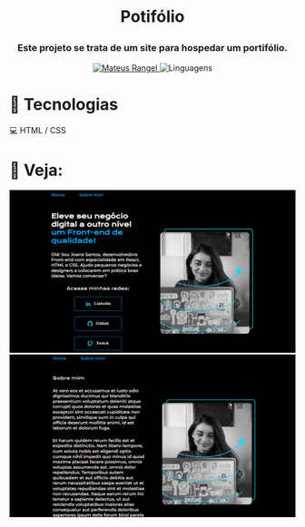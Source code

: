 <h1 align="center">

Potifólio

</h1>


<div align="center">
     <h3>Este projeto se trata de um site para hospedar um portifólio.</h3>
    <a href="https://github.com/MrR4ngel" target="_blank">
      <img src="https://img.shields.io/static/v1?label=Author&message=Mateus Rangel&color=1207CC&style=for-the-badge" target="_blank" alt="Mateus Rangel">
    </a>
    <img src="https://img.shields.io/github/languages/count/MrR4ngel/modeloPortifolio?color=1207CC&style=for-the-badge" alt="Linguagens">
</div>

###

# 🔨 Tecnologias

💻 HTML / CSS

###

# 📸 Veja:

<div align="center">

<img src="Github/img1.png" class="container__imagem">
<img src="Github/img2.png" class="container__imagem">

</div>
